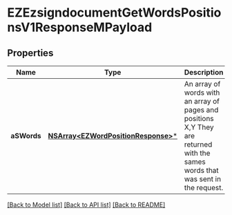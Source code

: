 # EZEzsigndocumentGetWordsPositionsV1ResponseMPayload

## Properties
Name | Type | Description | Notes
------------ | ------------- | ------------- | -------------
**aSWords** | [**NSArray&lt;EZWordPositionResponse&gt;***](EZWordPositionResponse.md) | An array of words with an array of pages and positions X,Y  They are returned with the sames words that was sent in the request. | 

[[Back to Model list]](../README.md#documentation-for-models) [[Back to API list]](../README.md#documentation-for-api-endpoints) [[Back to README]](../README.md)


